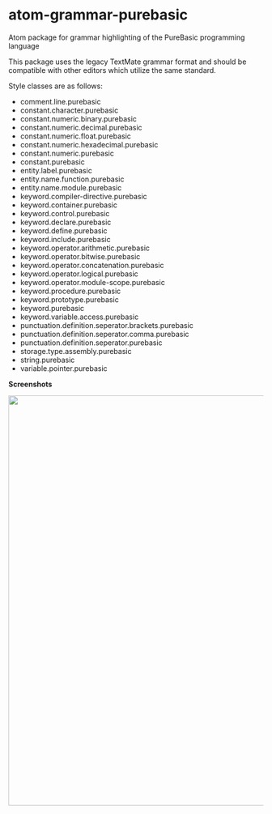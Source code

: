 # atom-grammar-purebasic
Atom package for grammar highlighting of the PureBasic programming language

This package uses the legacy TextMate grammar format and should be compatible with other editors which utilize the same standard.

Style classes are as follows:

* comment.line.purebasic
* constant.character.purebasic
* constant.numeric.binary.purebasic
* constant.numeric.decimal.purebasic
* constant.numeric.float.purebasic
* constant.numeric.hexadecimal.purebasic
* constant.numeric.purebasic
* constant.purebasic
* entity.label.purebasic
* entity.name.function.purebasic
* entity.name.module.purebasic
* keyword.compiler-directive.purebasic
* keyword.container.purebasic
* keyword.control.purebasic
* keyword.declare.purebasic
* keyword.define.purebasic
* keyword.include.purebasic
* keyword.operator.arithmetic.purebasic
* keyword.operator.bitwise.purebasic
* keyword.operator.concatenation.purebasic
* keyword.operator.logical.purebasic
* keyword.operator.module-scope.purebasic
* keyword.procedure.purebasic
* keyword.prototype.purebasic
* keyword.purebasic
* keyword.variable.access.purebasic
* punctuation.definition.seperator.brackets.purebasic
* punctuation.definition.seperator.comma.purebasic
* punctuation.definition.seperator.purebasic
* storage.type.assembly.purebasic
* string.purebasic
* variable.pointer.purebasic

**Screenshots**

<img src="https://raw.githubusercontent.com/codespunk/atom-grammar-purebasic/master/doc/example.png" width="711" height="810" />
